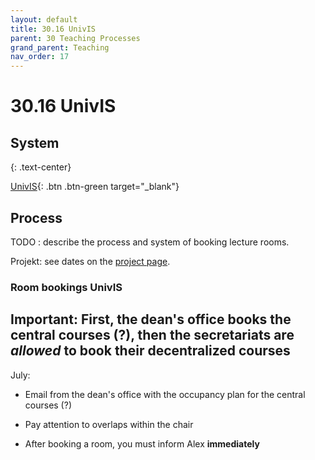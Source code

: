 ```yaml
---
layout: default
title: 30.16 UnivIS
parent: 30 Teaching Processes
grand_parent: Teaching
nav_order: 17
---
```


# 30.16 UnivIS

## System

{: .text-center}

[UnivIS](https://univis.uni-bamberg.de/){: .btn .btn-green target="_blank"}

## Process

TODO : describe the process and system of booking lecture rooms.

Projekt: see dates on the [project page](https://digital-work-lab.github.io/open-source-project/).


### Room bookings UnivIS

## Important: First, the dean's office books the central courses (?), then the secretariats are _allowed_ to book their decentralized courses

July:
- Email from the dean's office with the occupancy plan for the central courses (?)

- Pay attention to overlaps within the chair
- After booking a room, you must inform Alex **immediately**
